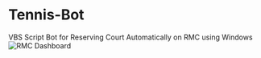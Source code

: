 # Tennis-Bot
VBS Script Bot for Reserving Court Automatically on RMC using Windows
![RMC Dashboard](../images/Dashboard.PNG)
